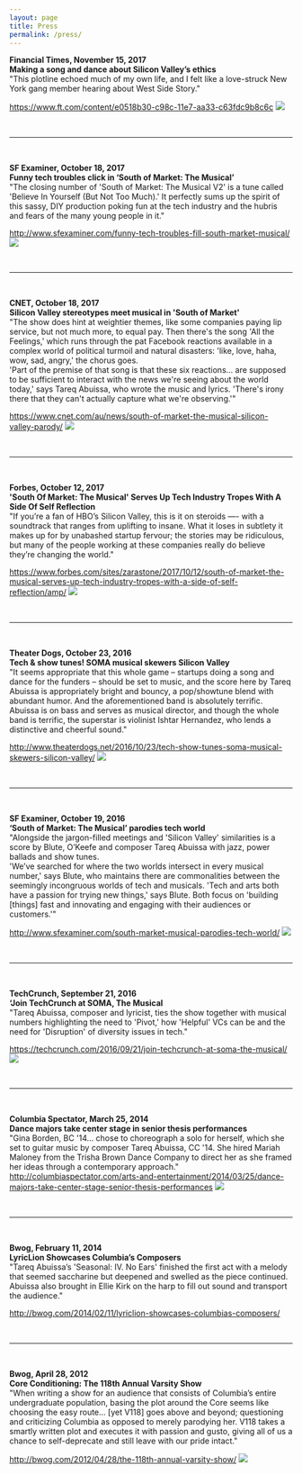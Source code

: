 ```yaml
---
layout: page
title: Press
permalink: /press/
---
```


<b>Financial Times, November 15, 2017</b>
<br><b>Making a song and dance about Silicon Valley’s ethics</b>
<br>"This plotline echoed much of my own life, and I felt like a love-struck New York gang member hearing about West Side Story."

<a href="https://www.ft.com/content/e0518b30-c98c-11e7-aa33-c63fdc9b8c6c" target="blank">https://www.ft.com/content/e0518b30-c98c-11e7-aa33-c63fdc9b8c6c</a>
<img src="/assets/FT2017.jpg">

<br>
<hr>
<br>

<b>SF Examiner, October 18, 2017</b>
<br><b>Funny tech troubles click in ‘South of Market: The Musical’</b>
<br>"The closing number of 'South of Market: The Musical V2' is a tune called 'Believe In Yourself (But Not Too Much).' It perfectly sums up the spirit of this sassy, DIY production poking fun at the tech industry and the hubris and fears of the many young people in it."

<a href="http://www.sfexaminer.com/funny-tech-troubles-fill-south-market-musical/" target="blank">http://www.sfexaminer.com/funny-tech-troubles-fill-south-market-musical/</a>
<img src="/assets/SFExaminer2017.jpg">

<br>
<hr>
<br>

<b>CNET, October 18, 2017</b>
<br><b>Silicon Valley stereotypes meet musical in 'South of Market'</b>
<br>"The show does hint at weightier themes, like some companies paying lip service, but not much more, to equal pay. Then there's the song 'All the Feelings,' which runs through the pat Facebook reactions available in a complex world of political turmoil and natural disasters: 'like, love, haha, wow, sad, angry,' the chorus goes.
<br>'Part of the premise of that song is that these six reactions... are supposed to be sufficient to interact with the news we're seeing about the world today,' says Tareq Abuissa, who wrote the music and lyrics. 'There's irony there that they can't actually capture what we're observing.'"

<a href="https://www.cnet.com/au/news/south-of-market-the-musical-silicon-valley-parody/" target="blank">https://www.cnet.com/au/news/south-of-market-the-musical-silicon-valley-parody/</a>
<img src="/assets/CNET2017.jpg">

<br>
<hr>
<br>

<b>Forbes, October 12, 2017</b>
<br><b>'South Of Market: The Musical' Serves Up Tech Industry Tropes With A Side Of Self Reflection</b>
<br>"If you’re a fan of HBO’s Silicon Valley, this is it on steroids —- with a soundtrack that ranges from uplifting to insane. What it loses in subtlety it makes up for by unabashed startup fervour; the stories may be ridiculous, but many of the people working at these companies really do believe they’re changing the world."


<a href="https://www.forbes.com/sites/zarastone/2017/10/12/south-of-market-the-musical-serves-up-tech-industry-tropes-with-a-side-of-self-reflection/" target="blank">https://www.forbes.com/sites/zarastone/2017/10/12/south-of-market-the-musical-serves-up-tech-industry-tropes-with-a-side-of-self-reflection/amp/</a>
<img src="/assets/Forbes2017.jpg">

<br>
<hr>
<br>

<b>Theater Dogs, October 23, 2016</b>
<br><b>Tech & show tunes! SOMA musical skewers Silicon Valley</b>
<br>"It seems appropriate that this whole game – startups doing a song and dance for the funders – should be set to music, and the score here by Tareq Abuissa is appropriately bright and bouncy, a pop/showtune blend with abundant humor. And the aforementioned band is absolutely terrific. Abuissa is on bass and serves as musical director, and though the whole band is terrific, the superstar is violinist Ishtar Hernandez, who lends a distinctive and cheerful sound."

<a href="http://www.theaterdogs.net/2016/10/23/tech-show-tunes-soma-musical-skewers-silicon-valley/" target="blank">http://www.theaterdogs.net/2016/10/23/tech-show-tunes-soma-musical-skewers-silicon-valley/</a>
<img src="/assets/SOMA Anish.jpg">

<br>
<hr>
<br>

<b>SF Examiner, October 19, 2016</b>
<br><b>‘South of Market: The Musical’ parodies tech world</b>
<br>"Alongside the jargon-filled meetings and 'Silicon Valley' similarities is a score by Blute, O’Keefe and composer Tareq Abuissa with jazz, power ballads and show tunes.
<br>'We’ve searched for where the two worlds intersect in every musical number,' says Blute, who maintains there are commonalities between the seemingly incongruous worlds of tech and musicals. 'Tech and arts both have a passion for trying new things,' says Blute. Both focus on 'building [things] fast and innovating and engaging with their audiences or customers.'"

<a href="http://www.sfexaminer.com/south-market-musical-parodies-tech-world/" target="blank">http://www.sfexaminer.com/south-market-musical-parodies-tech-world/</a>
<img src="/assets/SOMA CTeam.jpg">

<br>
<hr>
<br>

<b>TechCrunch, September 21, 2016</b>
<br><b>‘Join TechCrunch at SOMA, The Musical</b>
<br>"Tareq Abuissa, composer and lyricist, ties the show together with musical numbers highlighting the need to 'Pivot,' how 'Helpful' VCs can be and the need for 'Disruption' of diversity issues in tech."

<a href="https://techcrunch.com/2016/09/21/join-techcrunch-at-soma-the-musical/" target="blank">https://techcrunch.com/2016/09/21/join-techcrunch-at-soma-the-musical/</a>
<img src="/assets/TechCrunch2016.jpg">

<br>
<hr>
<br>

<b>Columbia Spectator, March 25, 2014</b>
<br><b>Dance majors take center stage in senior thesis performances</b>
<br>"Gina Borden, BC '14... chose to choreograph a solo for herself, which she set to guitar music by composer Tareq Abuissa, CC '14. She hired Mariah Maloney from the Trisha Brown Dance Company to direct her as she framed her ideas through a contemporary approach."
<a href="http://columbiaspectator.com/arts-and-entertainment/2014/03/25/dance-majors-take-center-stage-senior-thesis-performances" target="blank">http://columbiaspectator.com/arts-and-entertainment/2014/03/25/dance-majors-take-center-stage-senior-thesis-performances</a>
<img src="/assets/Gina dance thesis.jpg">

<br>
<hr>
<br>

<b>Bwog, February 11, 2014</b>
<br><b>LyricLion Showcases Columbia’s Composers</b>
<br>"Tareq Abuissa’s 'Seasonal: IV. No Ears' finished the first act with a melody that seemed saccharine but deepened and swelled as the piece continued.  Abuissa also brought in Ellie Kirk on the harp to fill out sound and transport the audience."

<a href="http://bwog.com/2014/02/11/lyriclion-showcases-columbias-composers/" target="blank">http://bwog.com/2014/02/11/lyriclion-showcases-columbias-composers/</a>

<br>
<hr>
<br>

<b>Bwog, April 28, 2012</b>
<br><b>Core Conditioning: The 118th Annual Varsity Show</b>
<br>"When writing a show for an audience that consists of Columbia’s entire undergraduate population, basing the plot around the Core seems like choosing the easy route... [yet V118] goes above and beyond; questioning and criticizing Columbia as opposed to merely parodying her. V118 takes a smartly written plot and executes it with passion and gusto, giving all of us a chance to self-deprecate and still leave with our pride intact."

<a href="http://bwog.com/2012/04/28/the-118th-annual-varsity-show/" target="blank">http://bwog.com/2012/04/28/the-118th-annual-varsity-show/</a>
<img src="/assets/v118pic.jpg">
